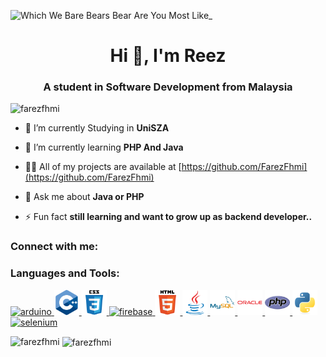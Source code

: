 ![Which _We Bare Bears_ Bear Are You Most Like_](https://user-images.githubusercontent.com/72819306/220431919-f4dc10a0-122d-4233-9f8c-2cdad1d3fc95.png)


<h1 align="center">Hi 👋, I'm Reez</h1>
<h3 align="center">A student in Software Development from Malaysia</h3>

<p align="left"> <img src="https://komarev.com/ghpvc/?username=farezfhmi&label=Profile%20views&color=0e75b6&style=flat" alt="farezfhmi" /> </p>

- 🔭 I’m currently Studying in **UniSZA**

- 🌱 I’m currently learning **PHP And Java**

- 👨‍💻 All of my projects are available at [https://github.com/FarezFhmi](https://github.com/FarezFhmi)

- 💬 Ask me about **Java or PHP**

- ⚡ Fun fact **still learning and want to grow up as backend developer..**

<h3 align="left">Connect with me:</h3>
<p align="left">
</p>

<h3 align="left">Languages and Tools:</h3>
<p align="left"> <a href="https://www.arduino.cc/" target="_blank" rel="noreferrer"> <img src="https://cdn.worldvectorlogo.com/logos/arduino-1.svg" alt="arduino" width="40" height="40"/> </a> <a href="https://www.w3schools.com/cpp/" target="_blank" rel="noreferrer"> <img src="https://raw.githubusercontent.com/devicons/devicon/master/icons/cplusplus/cplusplus-original.svg" alt="cplusplus" width="40" height="40"/> </a> <a href="https://www.w3schools.com/css/" target="_blank" rel="noreferrer"> <img src="https://raw.githubusercontent.com/devicons/devicon/master/icons/css3/css3-original-wordmark.svg" alt="css3" width="40" height="40"/> </a> <a href="https://firebase.google.com/" target="_blank" rel="noreferrer"> <img src="https://www.vectorlogo.zone/logos/firebase/firebase-icon.svg" alt="firebase" width="40" height="40"/> </a> <a href="https://www.w3.org/html/" target="_blank" rel="noreferrer"> <img src="https://raw.githubusercontent.com/devicons/devicon/master/icons/html5/html5-original-wordmark.svg" alt="html5" width="40" height="40"/> </a> <a href="https://www.java.com" target="_blank" rel="noreferrer"> <img src="https://raw.githubusercontent.com/devicons/devicon/master/icons/java/java-original.svg" alt="java" width="40" height="40"/> </a> <a href="https://www.mysql.com/" target="_blank" rel="noreferrer"> <img src="https://raw.githubusercontent.com/devicons/devicon/master/icons/mysql/mysql-original-wordmark.svg" alt="mysql" width="40" height="40"/> </a> <a href="https://www.oracle.com/" target="_blank" rel="noreferrer"> <img src="https://raw.githubusercontent.com/devicons/devicon/master/icons/oracle/oracle-original.svg" alt="oracle" width="40" height="40"/> </a> <a href="https://www.php.net" target="_blank" rel="noreferrer"> <img src="https://raw.githubusercontent.com/devicons/devicon/master/icons/php/php-original.svg" alt="php" width="40" height="40"/> </a> <a href="https://www.python.org" target="_blank" rel="noreferrer"> <img src="https://raw.githubusercontent.com/devicons/devicon/master/icons/python/python-original.svg" alt="python" width="40" height="40"/> </a> <a href="https://www.selenium.dev" target="_blank" rel="noreferrer"> <img src="https://raw.githubusercontent.com/detain/svg-logos/780f25886640cef088af994181646db2f6b1a3f8/svg/selenium-logo.svg" alt="selenium" width="40" height="40"/> </a> </p>

<p><img align="left" src="https://github-readme-stats.vercel.app/api/top-langs?username=farezfhmi&show_icons=true&locale=en&layout=compact" alt="farezfhmi" /></p>

<p>&nbsp;<img align="center" src="https://github-readme-stats.vercel.app/api?username=farezfhmi&show_icons=true&locale=en" alt="farezfhmi" /></p>

<!---
FarezFhmi/FarezFhmi is a ✨ special ✨ repository because its `README.md` (this file) appears on your GitHub profile.
You can click the Preview link to take a look at your changes.

I'm still degree student in Unisza Besut Terengganu.. still have a lot experience that i need to make my code be more prefect and nice.. For this time, i just can bug some code or reuse code that have in internet to make it more prefect.. 

I don't have any experience code in industri... 

But i have basic code such Phyton, Java and C++, maybe its not perfect as other programmer but i always try my best to make my code be more prefect.
--->
